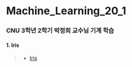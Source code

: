 # Machine_Learning_20_1

### CNU 3학년 2학기 박정희 교수님 기계 학습

#### 1. Iris
> * [Iris](https://github.com/Limm-jk/Programming_Language_20_1/blob/master/PL_01_Recursion_01/src/Recursion01/Recursion01.java)
